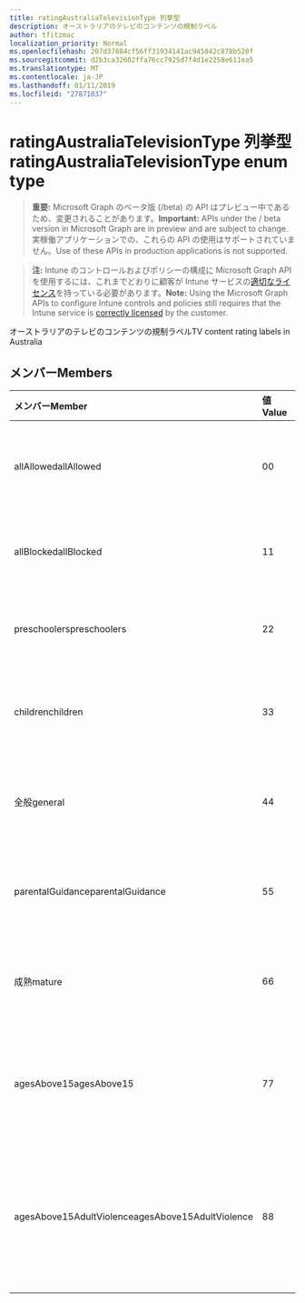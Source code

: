 ```yaml
---
title: ratingAustraliaTelevisionType 列挙型
description: オーストラリアのテレビのコンテンツの規制ラベル
author: tfitzmac
localization_priority: Normal
ms.openlocfilehash: 207d37884cf56ff31934141ac945042c878b520f
ms.sourcegitcommit: d2b3ca32602ffa76cc7925d7f4d1e2258e611ea5
ms.translationtype: MT
ms.contentlocale: ja-JP
ms.lasthandoff: 01/11/2019
ms.locfileid: "27871037"
---
```

# <a name="ratingaustraliatelevisiontype-enum-type"></a><span data-ttu-id="dd8f2-103">ratingAustraliaTelevisionType 列挙型</span><span class="sxs-lookup"><span data-stu-id="dd8f2-103">ratingAustraliaTelevisionType enum type</span></span>

> <span data-ttu-id="dd8f2-104">**重要:** Microsoft Graph のベータ版 (/beta) の API はプレビュー中であるため、変更されることがあります。</span><span class="sxs-lookup"><span data-stu-id="dd8f2-104">**Important:** APIs under the / beta version in Microsoft Graph are in preview and are subject to change.</span></span> <span data-ttu-id="dd8f2-105">実稼働アプリケーションでの、これらの API の使用はサポートされていません。</span><span class="sxs-lookup"><span data-stu-id="dd8f2-105">Use of these APIs in production applications is not supported.</span></span>

> <span data-ttu-id="dd8f2-106">**注:** Intune のコントロールおよびポリシーの構成に Microsoft Graph API を使用するには、これまでどおりに顧客が Intune サービスの[適切なライセンス](https://go.microsoft.com/fwlink/?linkid=839381)を持っている必要があります。</span><span class="sxs-lookup"><span data-stu-id="dd8f2-106">**Note:** Using the Microsoft Graph APIs to configure Intune controls and policies still requires that the Intune service is [correctly licensed](https://go.microsoft.com/fwlink/?linkid=839381) by the customer.</span></span>

<span data-ttu-id="dd8f2-107">オーストラリアのテレビのコンテンツの規制ラベル</span><span class="sxs-lookup"><span data-stu-id="dd8f2-107">TV content rating labels in Australia</span></span>
## <a name="members"></a><span data-ttu-id="dd8f2-108">メンバー</span><span class="sxs-lookup"><span data-stu-id="dd8f2-108">Members</span></span>
|<span data-ttu-id="dd8f2-109">メンバー</span><span class="sxs-lookup"><span data-stu-id="dd8f2-109">Member</span></span>|<span data-ttu-id="dd8f2-110">値</span><span class="sxs-lookup"><span data-stu-id="dd8f2-110">Value</span></span>|<span data-ttu-id="dd8f2-111">説明</span><span class="sxs-lookup"><span data-stu-id="dd8f2-111">Description</span></span>|
|:---|:---|:---|
|<span data-ttu-id="dd8f2-112">allAllowed</span><span class="sxs-lookup"><span data-stu-id="dd8f2-112">allAllowed</span></span>|<span data-ttu-id="dd8f2-113">0</span><span class="sxs-lookup"><span data-stu-id="dd8f2-113">0</span></span>|<span data-ttu-id="dd8f2-114">既定値、すべてのテレビ番組コンテンツを許可します。</span><span class="sxs-lookup"><span data-stu-id="dd8f2-114">Default value, allow all TV shows content</span></span>|
|<span data-ttu-id="dd8f2-115">allBlocked</span><span class="sxs-lookup"><span data-stu-id="dd8f2-115">allBlocked</span></span>|<span data-ttu-id="dd8f2-116">1</span><span class="sxs-lookup"><span data-stu-id="dd8f2-116">1</span></span>|<span data-ttu-id="dd8f2-117">任意のテレビ番組コンテンツを許可しません。</span><span class="sxs-lookup"><span data-stu-id="dd8f2-117">Do not allow any TV shows content</span></span>|
|<span data-ttu-id="dd8f2-118">preschoolers</span><span class="sxs-lookup"><span data-stu-id="dd8f2-118">preschoolers</span></span>|<span data-ttu-id="dd8f2-119">2</span><span class="sxs-lookup"><span data-stu-id="dd8f2-119">2</span></span>|<span data-ttu-id="dd8f2-120">P のクラス分けは、preschoolers</span><span class="sxs-lookup"><span data-stu-id="dd8f2-120">The P classification is intended for preschoolers</span></span>|
|<span data-ttu-id="dd8f2-121">children</span><span class="sxs-lookup"><span data-stu-id="dd8f2-121">children</span></span>|<span data-ttu-id="dd8f2-122">3</span><span class="sxs-lookup"><span data-stu-id="dd8f2-122">3</span></span>|<span data-ttu-id="dd8f2-123">子で 14 C のクラス分けは、します。</span><span class="sxs-lookup"><span data-stu-id="dd8f2-123">The C classification is intended for children under 14</span></span>|
|<span data-ttu-id="dd8f2-124">全般</span><span class="sxs-lookup"><span data-stu-id="dd8f2-124">general</span></span>|<span data-ttu-id="dd8f2-125">4</span><span class="sxs-lookup"><span data-stu-id="dd8f2-125">4</span></span>|<span data-ttu-id="dd8f2-126">G のクラス分けがすべての年代に適しています。</span><span class="sxs-lookup"><span data-stu-id="dd8f2-126">The G classification is suitable for all ages</span></span>|
|<span data-ttu-id="dd8f2-127">parentalGuidance</span><span class="sxs-lookup"><span data-stu-id="dd8f2-127">parentalGuidance</span></span>|<span data-ttu-id="dd8f2-128">5</span><span class="sxs-lookup"><span data-stu-id="dd8f2-128">5</span></span>|<span data-ttu-id="dd8f2-129">PG クラス分けが若い視聴者を推奨します。</span><span class="sxs-lookup"><span data-stu-id="dd8f2-129">The PG classification is recommended for young viewers</span></span>|
|<span data-ttu-id="dd8f2-130">成熟</span><span class="sxs-lookup"><span data-stu-id="dd8f2-130">mature</span></span>|<span data-ttu-id="dd8f2-131">6</span><span class="sxs-lookup"><span data-stu-id="dd8f2-131">6</span></span>|<span data-ttu-id="dd8f2-132">ビューアー 15 以上の M クラス分けをお勧め</span><span class="sxs-lookup"><span data-stu-id="dd8f2-132">The M classification is recommended for viewers over 15</span></span>|
|<span data-ttu-id="dd8f2-133">agesAbove15</span><span class="sxs-lookup"><span data-stu-id="dd8f2-133">agesAbove15</span></span>|<span data-ttu-id="dd8f2-134">7</span><span class="sxs-lookup"><span data-stu-id="dd8f2-134">7</span></span>|<span data-ttu-id="dd8f2-135">MA15 + 分類には適していません 15 未満の閲覧者です。</span><span class="sxs-lookup"><span data-stu-id="dd8f2-135">The MA15+ classification is not suitable for viewers under 15</span></span>|
|<span data-ttu-id="dd8f2-136">agesAbove15AdultViolence</span><span class="sxs-lookup"><span data-stu-id="dd8f2-136">agesAbove15AdultViolence</span></span>|<span data-ttu-id="dd8f2-137">8</span><span class="sxs-lookup"><span data-stu-id="dd8f2-137">8</span></span>|<span data-ttu-id="dd8f2-138">AV15 + 分類が 15、成人向け暴力に固有であるユーザーに適していません。</span><span class="sxs-lookup"><span data-stu-id="dd8f2-138">The AV15+ classification is not suitable for viewers under 15, adult violence-specific</span></span>|





